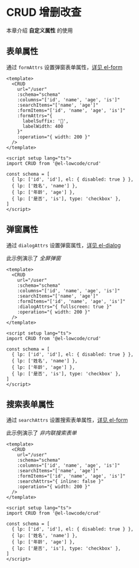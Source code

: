 # CRUD 增删改查

本章介绍 **自定义属性** 的使用

## 表单属性

通过 `formAttrs` 设置弹窗表单属性，[详见 el-form](https://element-plus.gitee.io/zh-CN/component/form.html#form-attributes)

```vue preview
<template>
  <CRUD
    url="/user"
    :schema="schema"
    :columns="['id', 'name', 'age', 'is']"
    :searchItems="['name', 'age']"
    :formItems="['id', 'name', 'age', 'is']"
    :formAttrs="{
      labelSuffix: '🎃',
      labelWidth: 400
    }"
    :operation="{ width: 200 }"
  />
</template>

<script setup lang="ts">
import CRUD from '@el-lowcode/crud'

const schema = [
  { lp: ['id', 'id'], el: { disabled: true } },
  { lp: ['姓名', 'name'] },
  { lp: ['年龄', 'age'] },
  { lp: ['是否', 'is'], type: 'checkbox' },
]
</script>
```

## 弹窗属性

通过 `dialogAttrs` 设置弹窗属性，[详见 el-dialog](https://element-plus.gitee.io/zh-CN/component/dialog.html#attributes)

此示例演示了 *全屏弹窗*

```vue preview
<template>
  <CRUD
    url="/user"
    :schema="schema"
    :columns="['id', 'name', 'age', 'is']"
    :searchItems="['name', 'age']"
    :formItems="['id', 'name', 'age', 'is']"
    :dialogAttrs="{ fullscreen: true }"
    :operation="{ width: 200 }"
  />
</template>

<script setup lang="ts">
import CRUD from '@el-lowcode/crud'

const schema = [
  { lp: ['id', 'id'], el: { disabled: true } },
  { lp: ['姓名', 'name'] },
  { lp: ['年龄', 'age'] },
  { lp: ['是否', 'is'], type: 'checkbox' },
]
</script>
```

## 搜索表单属性

通过 `searchAttrs` 设置搜索表单属性，[详见 el-form](https://element-plus.gitee.io/zh-CN/component/form.html#form-attributes)

此示例演示了 *非内联搜索表单*

```vue preview
<template>
  <CRUD
    url="/user"
    :schema="schema"
    :columns="['id', 'name', 'age', 'is']"
    :searchItems="['name', 'age']"
    :formItems="['id', 'name', 'age', 'is']"
    :searchAttrs="{ inline: false }"
    :operation="{ width: 200 }"
  />
</template>

<script setup lang="ts">
import CRUD from '@el-lowcode/crud'

const schema = [
  { lp: ['id', 'id'], el: { disabled: true } },
  { lp: ['姓名', 'name'] },
  { lp: ['年龄', 'age'] },
  { lp: ['是否', 'is'], type: 'checkbox' },
]
</script>
```